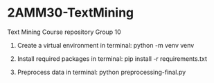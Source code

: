 # 2AMM30-TextMining
Text Mining Course repository Group 10

1. Create a virtual environment
in terminal: python -m venv venv
2. Install required packages
in terminal: pip install -r requirements.txt

3. Preprocess data
in terminal: python preprocessing-final.py
 